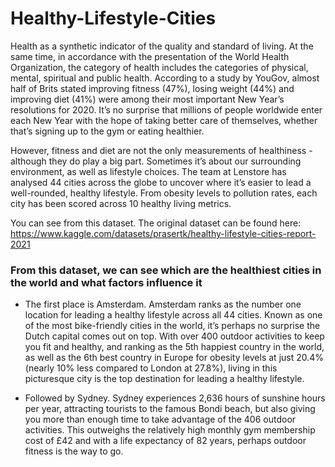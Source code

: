 # Healthy-Lifestyle-Cities

Health as a synthetic indicator of the quality and standard of living. At the same time, in accordance with the presentation of the World Health Organization, the category of health includes the categories of physical, mental, spiritual and public health. According to a study by YouGov, almost half of Brits stated improving fitness (47%), losing weight (44%) and improving diet (41%) were among their most important New Year’s resolutions for 2020. It’s no surprise that millions of people worldwide enter each New Year with the hope of taking better care of themselves, whether that’s signing up to the gym or eating healthier.

However, fitness and diet are not the only measurements of healthiness - although they do play a big part. Sometimes it’s about our surrounding environment, as well as lifestyle choices. The team at Lenstore has analysed 44 cities across the globe to uncover where it’s easier to lead a well-rounded, healthy lifestyle. From obesity levels to pollution rates, each city has been scored across 10 healthy living metrics.

You can see from this dataset. The original dataset can be found here: https://www.kaggle.com/datasets/prasertk/healthy-lifestyle-cities-report-2021


### From this dataset, we can see which are the healthiest cities in the world and what factors influence it

- The first place is Amsterdam. Amsterdam ranks as the number one location for leading a healthy lifestyle across all 44 cities. Known as one of the most bike-friendly cities in the world, it’s perhaps no surprise the Dutch capital comes out on top. With over 400 outdoor activities to keep you fit and healthy, and ranking as the 5th happiest country in the world, as well as the 6th best country in Europe for obesity levels at just 20.4% (nearly 10% less compared to London at 27.8%), living in this picturesque city is the top destination for leading a healthy lifestyle.

- Followed by Sydney. Sydney experiences 2,636 hours of sunshine hours per year, attracting tourists to the famous Bondi beach, but also giving you more than enough time to take advantage of the 406 outdoor activities. This outweighs the relatively high monthly gym membership cost of £42 and with a life expectancy of 82 years, perhaps outdoor fitness is the way to go.
